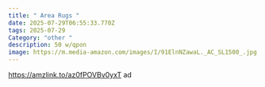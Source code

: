```yaml
---
title: " Area Rugs "
date: 2025-07-29T06:55:33.770Z
tags: 2025-07-29
Category: "other "
description: 50 w/qpon
image: https://m.media-amazon.com/images/I/91ElnNZawaL._AC_SL1500_.jpg
---
```

https://amzlink.to/az0fPOVBv0yxT ad